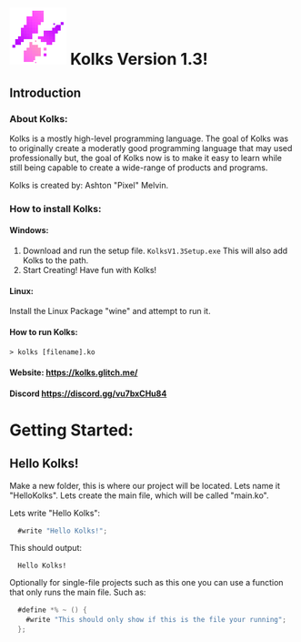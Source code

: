 # ![Kolks Logo](/kolks.png "Kolks Logo") Kolks Version 1.3!
## Introduction
### About Kolks:
Kolks is a mostly high-level programming language. The goal of Kolks was to originally create a moderatly good programming language that may used professionally but, the goal of Kolks now is to make it easy to learn while still being capable to create a wide-range of products and programs.

Kolks is created by: Ashton "Pixel" Melvin.

### How to install Kolks:
#### Windows:
1. Download and run the setup file. ``KolksV1.3Setup.exe`` This will also add Kolks to the path.  
2. Start Creating! Have fun with Kolks!

#### Linux:
Install the Linux Package "wine" and attempt to run it.

#### How to run Kolks:
```
> kolks [filename].ko
```

#### Website: https://kolks.glitch.me/
#### Discord https://discord.gg/vu7bxCHu84 

# Getting Started:
## Hello Kolks!
Make a new folder, this is where our project will be located. Lets name it "HelloKolks". Lets create the main file, which will be called "main.ko".

Lets write "Hello Kolks":
```objectivec
  #write "Hello Kolks!";
```
This should output:
```
  Hello Kolks!
```
Optionally for single-file projects such as this one you can use a function that only runs the main file. Such as:
```objectivec
  #define *% ~ () {
    #write "This should only show if this is the file your running";
  };
```

